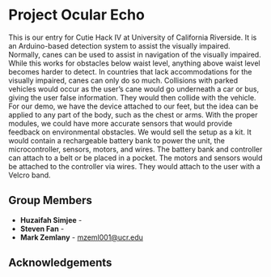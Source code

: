 # Project Ocular Echo

This is our entry for Cutie Hack IV at University of California Riverside. It is an Arduino-based detection system to assist the visually impaired. 
Normally, canes can be used to assist in navigation of the visually impaired. While this works for obstacles below waist level, anything above waist level becomes harder to detect. 
In countries that lack accommodations for the visually impaired, canes can only do so much. Collisions with parked vehicles would occur as the user’s cane would go underneath a car or bus, giving the user false information. They would then collide with the vehicle. 
For our demo, we have the device attached to our feet, but the idea can be applied to any part of the body, such as the chest or arms. With the proper modules, we could have more accurate sensors that would provide feedback on environmental obstacles. 
We would sell the setup as a kit. It would contain a rechargeable battery bank to power the unit, the microcontroller, sensors, motors, and wires. The battery bank and controller can attach to a belt or be placed in a pocket. The motors and sensors would be attached to the controller via wires. They would attach to the user with a Velcro band.

## Group Members
* **Huzaifah Simjee** - 
* **Steven Fan** - 
* **Mark Zemlany** -  mzeml001@ucr.edu
## Acknowledgements



